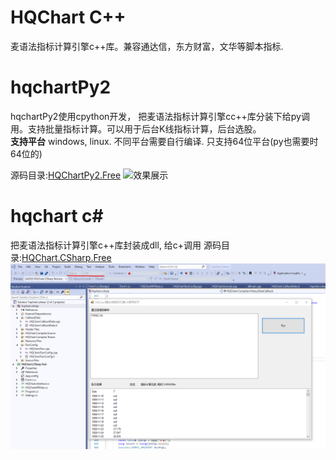 
# HQChart C++
麦语法指标计算引擎c++库。兼容通达信，东方财富，文华等脚本指标.


# hqchartPy2
hqchartPy2使用cpython开发， 把麦语法指标计算引擎cc++库分装下给py调用。支持批量指标计算。可以用于后台K线指标计算，后台选股。<br>
**支持平台** windows, linux.  不同平台需要自行编译. 只支持64位平台(py也需要时64位的)<br>

源码目录:[HQChartPy2.Free](/HQChartPy2.Free)
![效果展示](/HQChartPy2.Free/效果展示.png)


# hqchart c#
把麦语法指标计算引擎c++库封装成dll, 给c+调用
源码目录:[HQChart.CSharp.Free](/HQChart.CSharp.Free)
![效果展示](/HQChart.CSharp.Free/效果展示.png)